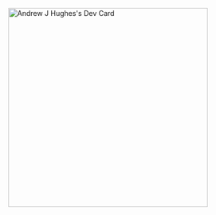<a href="https://app.daily.dev/ajhughesdev"><img src="https://api.daily.dev/devcards/2c443c06309244e4b49bf72d6664e3a3.png?r=dr1" width="400" alt="Andrew J Hughes's Dev Card"/></a>
